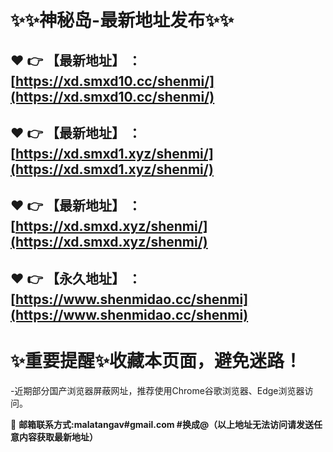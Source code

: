 :sparkles::sparkles:神秘岛-最新地址发布:sparkles::sparkles:
==
:heart: :point_right: 【最新地址】 ：[https://xd.smxd10.cc/shenmi/](https://xd.smxd10.cc/shenmi/)
------
:heart: :point_right: 【最新地址】 ：[https://xd.smxd1.xyz/shenmi/](https://xd.smxd1.xyz/shenmi/)
------
:heart: :point_right: 【最新地址】 ：[https://xd.smxd.xyz/shenmi/](https://xd.smxd.xyz/shenmi/)
------
:heart: :point_right: 【永久地址】 ：[https://www.shenmidao.cc/shenmi](https://www.shenmidao.cc/shenmi)
------
:sparkles:重要提醒:sparkles:收藏本页面，避免迷路！
==
-近期部分国产浏览器屏蔽网址，推荐使用Chrome谷歌浏览器、Edge浏览器访问。

:e-mail: __邮箱联系方式:malatangav#gmail.com #换成@（以上地址无法访问请发送任意内容获取最新地址）__
